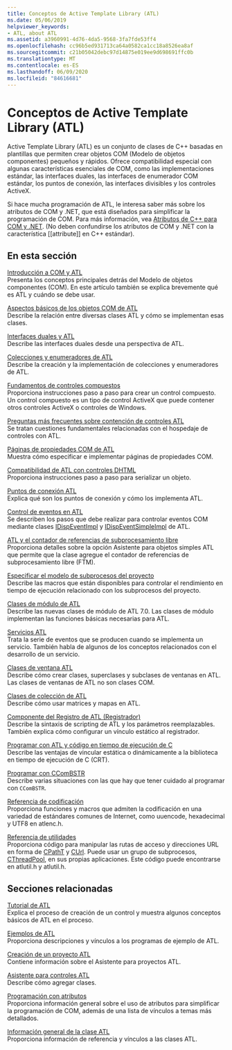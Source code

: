 ```yaml
---
title: Conceptos de Active Template Library (ATL)
ms.date: 05/06/2019
helpviewer_keywords:
- ATL, about ATL
ms.assetid: a3960991-4d76-4da5-9568-3fa7fde53ff4
ms.openlocfilehash: cc96b5ed931713ca64a0582ca1cc18a8526ea8af
ms.sourcegitcommit: c21b05042debc97d14875e019ee9d698691ffc0b
ms.translationtype: MT
ms.contentlocale: es-ES
ms.lasthandoff: 06/09/2020
ms.locfileid: "84616681"
---
```

# <a name="active-template-library-atl-concepts"></a>Conceptos de Active Template Library (ATL)

Active Template Library (ATL) es un conjunto de clases de C++ basadas en plantillas que permiten crear objetos COM (Modelo de objetos componentes) pequeños y rápidos. Ofrece compatibilidad especial con algunas características esenciales de COM, como las implementaciones estándar, las interfaces duales, las interfaces de enumerador COM estándar, los puntos de conexión, las interfaces divisibles y los controles ActiveX.

Si hace mucha programación de ATL, le interesa saber más sobre los atributos de COM y .NET, que está diseñados para simplificar la programación de COM. Para más información, vea [Atributos de C++ para COM y .NET](../windows/attributed-programming-concepts.md). (No deben confundirse los atributos de COM y .NET con la característica \[\[attribute]] en C++ estándar).

## <a name="in-this-section"></a>En esta sección

[Introducción a COM y ATL](introduction-to-com-and-atl.md)<br/>
Presenta los conceptos principales detrás del Modelo de objetos componentes (COM). En este artículo también se explica brevemente qué es ATL y cuándo se debe usar.

[Aspectos básicos de los objetos COM de ATL](fundamentals-of-atl-com-objects.md)<br/>
Describe la relación entre diversas clases ATL y cómo se implementan esas clases.

[Interfaces duales y ATL](dual-interfaces-and-atl.md)<br/>
Describe las interfaces duales desde una perspectiva de ATL.

[Colecciones y enumeradores de ATL](atl-collections-and-enumerators.md)<br/>
Describe la creación y la implementación de colecciones y enumeradores de ATL.

[Fundamentos de controles compuestos](atl-composite-control-fundamentals.md)<br/>
Proporciona instrucciones paso a paso para crear un control compuesto. Un control compuesto es un tipo de control ActiveX que puede contener otros controles ActiveX o controles de Windows.

[Preguntas más frecuentes sobre contención de controles ATL](atl-control-containment-faq.md)<br/>
Se tratan cuestiones fundamentales relacionadas con el hospedaje de controles con ATL.

[Páginas de propiedades COM de ATL](atl-com-property-pages.md)<br/>
Muestra cómo especificar e implementar páginas de propiedades COM.

[Compatibilidad de ATL con controles DHTML](atl-support-for-dhtml-controls.md)<br/>
Proporciona instrucciones paso a paso para serializar un objeto.

[Puntos de conexión ATL](atl-connection-points.md)<br/>
Explica qué son los puntos de conexión y cómo los implementa ATL.

[Control de eventos en ATL](event-handling-and-atl.md)<br/>
Se describen los pasos que debe realizar para controlar eventos COM mediante clases [IDispEventImpl](reference/idispeventimpl-class.md) y [IDispEventSimpleImpl](reference/idispeventsimpleimpl-class.md) de ATL.

[ATL y el contador de referencias de subprocesamiento libre](atl-and-the-free-threaded-marshaler.md)<br/>
Proporciona detalles sobre la opción Asistente para objetos simples ATL que permite que la clase agregue el contador de referencias de subprocesamiento libre (FTM).

[Especificar el modelo de subprocesos del proyecto](specifying-the-threading-model-for-a-project-atl.md)<br/>
Describe las macros que están disponibles para controlar el rendimiento en tiempo de ejecución relacionado con los subprocesos del proyecto.

[Clases de módulo de ATL](atl-module-classes.md)<br/>
Describe las nuevas clases de módulo de ATL 7.0. Las clases de módulo implementan las funciones básicas necesarias para ATL.

[Servicios ATL](atl-services.md)<br/>
Trata la serie de eventos que se producen cuando se implementa un servicio. También habla de algunos de los conceptos relacionados con el desarrollo de un servicio.

[Clases de ventana ATL](atl-window-classes.md)<br/>
Describe cómo crear clases, superclases y subclases de ventanas en ATL. Las clases de ventanas de ATL no son clases COM.

[Clases de colección de ATL](atl-collection-classes.md)<br/>
Describe cómo usar matrices y mapas en ATL.

[Componente del Registro de ATL (Registrador)](atl-registry-component-registrar.md)<br/>
Describe la sintaxis de scripting de ATL y los parámetros reemplazables. También explica cómo configurar un vínculo estático al registrador.

[Programar con ATL y código en tiempo de ejecución de C](programming-with-atl-and-c-run-time-code.md)<br/>
Describe las ventajas de vincular estática o dinámicamente a la biblioteca en tiempo de ejecución de C (CRT).

[Programar con CComBSTR](programming-with-ccombstr-atl.md)<br/>
Describe varias situaciones con las que hay que tener cuidado al programar con `CComBSTR`.

[Referencia de codificación](atl-encoding-reference.md)<br/>
Proporciona funciones y macros que admiten la codificación en una variedad de estándares comunes de Internet, como uuencode, hexadecimal y UTF8 en atlenc.h.

[Referencia de utilidades](atl-utilities-reference.md)<br/>
Proporciona código para manipular las rutas de acceso y direcciones URL en forma de [CPathT](reference/cpatht-class.md) y [CUrl](reference/curl-class.md). Puede usar un grupo de subprocesos, [CThreadPool](reference/cthreadpool-class.md), en sus propias aplicaciones. Este código puede encontrarse en atlutil.h y atlutil.h.

## <a name="related-sections"></a>Secciones relacionadas

[Tutorial de ATL](active-template-library-atl-tutorial.md)<br/>
Explica el proceso de creación de un control y muestra algunos conceptos básicos de ATL en el proceso.

[Ejemplos de ATL](../overview/visual-cpp-samples.md)<br/>
Proporciona descripciones y vínculos a los programas de ejemplo de ATL.

[Creación de un proyecto ATL](reference/creating-an-atl-project.md)<br/>
Contiene información sobre el Asistente para proyectos ATL.

[Asistente para controles ATL](reference/atl-control-wizard.md)<br/>
Describe cómo agregar clases.

[Programación con atributos](../windows/attributed-programming-concepts.md)<br/>
Proporciona información general sobre el uso de atributos para simplificar la programación de COM, además de una lista de vínculos a temas más detallados.

[Información general de la clase ATL](atl-class-overview.md)<br/>
Proporciona información de referencia y vínculos a las clases ATL.

